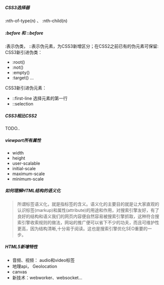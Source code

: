 ##### CSS3选择器
:nth-of-type(n) 、 :nth-child(n)

##### :before 和 ::before
:表示伪类， ::表示伪元素，为CSS3新增区分；在CSS2之前已有的伪元素可保留:
CSS3新引进伪类：
* :root()
* :not()
* :empty()
* :target()
...

CSS3新引进伪元素：
* ::first-line 选择元素的第一行
* ::selection


##### CSS3相比CSS2
TODO..

##### viewport所有属性
<meta name='viewport' content="width=device-width, initial-scale=1, maximun-scale=1">

* width
* height
* user-scalable
* initial-scale
* maximum-scale
* minimum-scale

##### 如何理解HTML结构的语义化
> 所谓标签语义化，就是指标签的含义。语义化的主要目的就是让大家直观的认识标签(markup)和属性(attribute)的用途和作用，对搜索引擎友好，有了良好的结构和语义我们的网页内容便自然容易被搜索引擎抓取，这种符合搜索引擎收索规则的做法，网站的推广便可以省下不少的功夫，而且可维护性更高，因为结构清晰,十分易于阅读。这也是搜索引擎优化SEO重要的一步。

##### HTML5新增特性
* 音频、视频： audio和video标签
* 地理api， Geolocation
* canvas
* 新技术：webworker、websocket...

